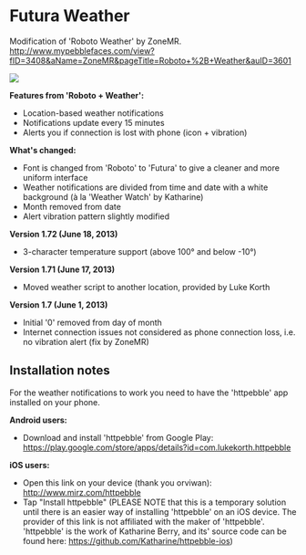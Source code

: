 Futura Weather
==============

Modification of 'Roboto Weather' by ZoneMR.
http://www.mypebblefaces.com/view?fID=3408&aName=ZoneMR&pageTitle=Roboto+%2B+Weather&auID=3601

![](https://dl.dropboxusercontent.com/u/572608/futura-weather.jpg)

<b>Features from 'Roboto + Weather':</b>
- Location-based weather notifications
- Notifications update every 15 minutes
- Alerts you if connection is lost with phone (icon + vibration)

<b>What's changed:</b>
- Font is changed from 'Roboto' to 'Futura' to give a cleaner and more uniform interface
- Weather notifications are divided from time and date with a white background (à la 'Weather Watch' by Katharine)
- Month removed from date
- Alert vibration pattern slightly modified

<b>Version 1.72 (June 18, 2013)</b>
- 3-character temperature support (above 100° and below -10°)

<b>Version 1.71 (June 17, 2013)</b>
- Moved weather script to another location, provided by Luke Korth

<b>Version 1.7 (June 1, 2013)</b>
- Initial '0' removed from day of month
- Internet connection issues not considered as phone connection loss, i.e. no vibration alert (fix by ZoneMR)

Installation notes
------------------

For the weather notifications to work you need to have the 'httpebble' app installed on your phone. 

<b>Android users:</b>
- Download and install 'httpebble' from Google Play:
https://play.google.com/store/apps/details?id=com.lukekorth.httpebble

<b>iOS users:</b>
- Open this link on your device (thank you orviwan): http://www.mirz.com/httpebble
- Tap "Install httpebble"
(PLEASE NOTE that this is a temporary solution until there is an easier way of installing 'httpebble' on an iOS device. The provider of this link is not affiliated with the maker of 'httpebble'. 'httpebble' is the work of Katharine Berry, and its' source code can be found here: https://github.com/Katharine/httpebble-ios)